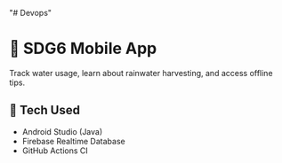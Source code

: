 "# Devops" 
# 📱 SDG6 Mobile App

Track water usage, learn about rainwater harvesting, and access offline tips.

## 🔧 Tech Used
- Android Studio (Java)
- Firebase Realtime Database
- GitHub Actions CI


